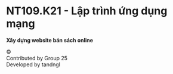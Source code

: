 # NT109.K21 - Lập trình ứng dụng mạng

**Xây dựng website bán sách online**

©️  
Contributed by Group 25  
Developed by tandngl
